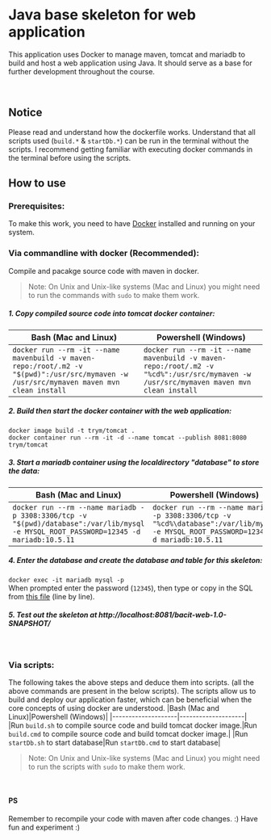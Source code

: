 # Java base skeleton for web application
This application uses Docker to manage maven, tomcat and mariadb to build and host a web application using Java.
It should serve as a base for further development throughout the course.

<br>

## Notice
Please read and understand how the dockerfile works. 
Understand that all scripts used (`build.*` & `startDb.*`) can be run in the terminal without the scripts.
I recommend getting familiar with executing docker commands in the terminal before using the scripts.

## How to use
### Prerequisites:
To make this work, you need to have [Docker](https://www.docker.com/) installed and running on your system.    

### Via commandline with docker (Recommended):
Compile and pacakge source code with maven in docker.

> Note: On Unix and Unix-like systems (Mac and Linux) you might need to run the commands with `sudo` to make them work.

##### 1. Copy compiled source code into tomcat docker container:    

|Bash (Mac and Linux)|Powershell (Windows)|
|--------------------|--------------------|
|`docker run --rm -it --name mavenbuild -v maven-repo:/root/.m2 -v "$(pwd)":/usr/src/mymaven -w /usr/src/mymaven maven mvn clean install` | `docker run --rm -it --name mavenbuild -v maven-repo:/root/.m2 -v "%cd%":/usr/src/mymaven -w /usr/src/mymaven maven mvn clean install`|


##### 2. Build then start the docker container with the web application:    
`docker image build -t trym/tomcat .`    
`docker container run --rm -it -d --name tomcat --publish 8081:8080 trym/tomcat`

##### 3. Start a mariadb container using the localdirectory "database" to store the data:    

|Bash (Mac and Linux)|Powershell (Windows)|
|--------------------|--------------------|
|`docker run --rm --name mariadb -p 3308:3306/tcp -v "$(pwd)/database":/var/lib/mysql -e MYSQL_ROOT_PASSWORD=12345 -d mariadb:10.5.11`|`docker run --rm --name mariadb -p 3308:3306/tcp -v "%cd%\database":/var/lib/mysql -e MYSQL_ROOT_PASSWORD=12345 -d mariadb:10.5.11`|

##### 4. Enter the database and create the database and table for this skeleton:    
`docker exec -it mariadb mysql -p`    
When prompted enter the password (`12345`), then type or copy in the SQL from [this file](databaseskript/amv.sql) (line by line).

##### 5. Test out the skeleton at http://localhost:8081/bacit-web-1.0-SNAPSHOT/

<br>

### Via scripts:
The following takes the above steps and deduce them into scripts. (all the above commands are present in the below scripts).
The scripts allow us to build and deploy our application faster, which can be beneficial when the core concepts of using docker are understood.
|Bash (Mac and Linux)|Powershell (Windows)|
|--------------------|--------------------|
|Run `build.sh` to compile source code and build tomcat docker image.|Run `build.cmd` to compile source code and build tomcat docker image.|
|Run `startDb.sh` to start database|Run `startDb.cmd` to start database|

> Note: On Unix and Unix-like systems (Mac and Linux) you might need to run the scripts with `sudo` to make them work.

<br>

#### PS
Remember to recompile your code with maven after code changes. :)
Have fun and experiment :)